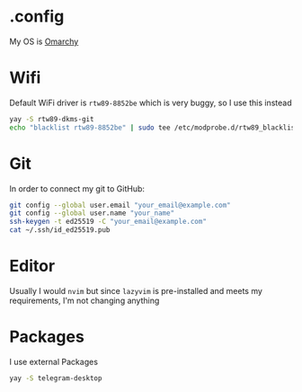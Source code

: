 # .config
My OS is [Omarchy](https://omarchy.org/)

# Wifi
Default WiFi driver is `rtw89-8852be` which is very buggy, so I use this instead

```bash
yay -S rtw89-dkms-git
echo "blacklist rtw89-8852be" | sudo tee /etc/modprobe.d/rtw89_blacklist.conf
```

# Git
In order to connect my git to GitHub:

```bash
git config --global user.email "your_email@example.com"
git config --global user.name "your_name"
ssh-keygen -t ed25519 -C "your_email@example.com"
cat ~/.ssh/id_ed25519.pub
```


# Editor
Usually I would `nvim` but since `lazyvim` is pre-installed and meets my requirements, I'm not changing anything

# Packages
I use external Packages

```bash
yay -S telegram-desktop
```
```
```


